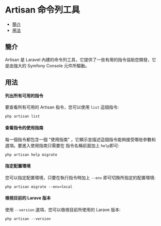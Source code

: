 # Artisan 命令列工具

- [簡介](#introduction)
- [用法](#usage)

<a name="introduction"></a>
## 簡介

Artisan 是 Laravel 內建的命令列工具，它提供了一些有用的指令協助您開發，它是由強大的 Symfony Console 元件所驅動。
<a name="usage"></a>
## 用法

#### 列出所有可用的指令

要查看所有可用的 Artisan 指令，您可以使用 `list` 這個指令:

	php artisan list

#### 查看指令的使用指南

每一個指令都包含一個 "使用指南" ，它顯示並描述這個指令能夠接受哪些參數和選項。要進入使用指南只需要在 指令名稱前面加上 `help`即可:


	php artisan help migrate

#### 指定配置環境

您可以指定配置環境，只要在執行指令時加上 `--env` 即可切換所指定的配置環境:

	php artisan migrate --env=local

#### 檢視目前的 Larave 版本

使用 `--version` 選項，您可以檢視目前所使用的 Larave 版本:

	php artisan --version
